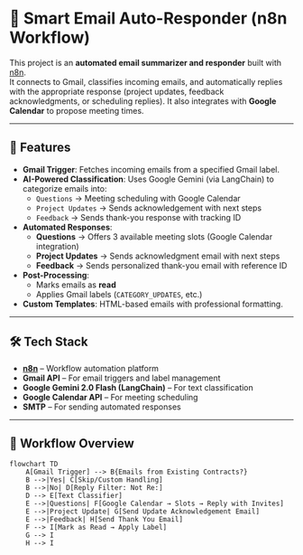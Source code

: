 # 📧 Smart Email Auto-Responder (n8n Workflow)

This project is an **automated email summarizer and responder** built with [n8n](https://n8n.io).  
It connects to Gmail, classifies incoming emails, and automatically replies with the appropriate response (project updates, feedback acknowledgments, or scheduling replies). It also integrates with **Google Calendar** to propose meeting times.

---

## 🚀 Features

- **Gmail Trigger**: Fetches incoming emails from a specified Gmail label.
- **AI-Powered Classification**: Uses Google Gemini (via LangChain) to categorize emails into:
  - `Questions` → Meeting scheduling with Google Calendar
  - `Project Updates` → Sends acknowledgement with next steps
  - `Feedback` → Sends thank-you response with tracking ID
- **Automated Responses**:
  - **Questions** → Offers 3 available meeting slots (Google Calendar integration)
  - **Project Updates** → Sends acknowledgment email with next steps
  - **Feedback** → Sends personalized thank-you email with reference ID
- **Post-Processing**:
  - Marks emails as **read**
  - Applies Gmail labels (`CATEGORY_UPDATES`, etc.)
- **Custom Templates**: HTML-based emails with professional formatting.

---

## 🛠️ Tech Stack

- **[n8n](https://n8n.io/)** – Workflow automation platform
- **Gmail API** – For email triggers and label management
- **Google Gemini 2.0 Flash (LangChain)** – For text classification
- **Google Calendar API** – For meeting scheduling
- **SMTP** – For sending automated responses

---

## 📂 Workflow Overview

```mermaid
flowchart TD
    A[Gmail Trigger] --> B{Emails from Existing Contracts?}
    B -->|Yes| C[Skip/Custom Handling]
    B -->|No| D[Reply Filter: Not Re:]
    D --> E[Text Classifier]
    E -->|Questions| F[Google Calendar → Slots → Reply with Invites]
    E -->|Project Update| G[Send Update Acknowledgement Email]
    E -->|Feedback| H[Send Thank You Email]
    F --> I[Mark as Read → Apply Label]
    G --> I
    H --> I
